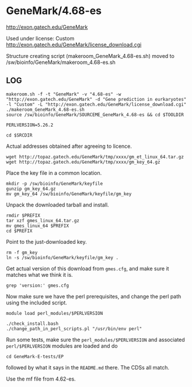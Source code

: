 GeneMark/4.68-es
================

<http://exon.gatech.edu/GeneMark>

Used under license:
Custom
<http://exon.gatech.edu/GeneMark/license_download.cgi>

Structure creating script (makeroom_GeneMark_4.68-es.sh) moved to /sw/bioinfo/GeneMark/makeroom_4.68-es.sh

LOG
---

    makeroom.sh -f -t "GeneMark" -v "4.68-es" -w "http://exon.gatech.edu/GeneMark" -d "Gene prediction in eurkaryotes" -l "Custom" -L "http://exon.gatech.edu/GeneMark/license_download.cgi"
    ./makeroom_GeneMark_4.68-es.sh
    source /sw/bioinfo/GeneMark/SOURCEME_GeneMark_4.68-es && cd $TOOLDIR

    PERLVERSION=5.26.2

    cd $SRCDIR

Actual addresses obtained after agreeing to licence.

    wget http://topaz.gatech.edu/GeneMark/tmp/xxxx/gm_et_linux_64.tar.gz
    wget http://topaz.gatech.edu/GeneMark/tmp/xxxx/gm_key_64.gz

Place the key file in a common location.

    mkdir -p /sw/bioinfo/GeneMark/keyfile
    gunzip gm_key_64.gz 
    mv gm_key_64 /sw/bioinfo/GeneMark/keyfile/gm_key

Unpack the downloaded tarball and install.

    rmdir $PREFIX
    tar xzf gmes_linux_64.tar.gz 
    mv gmes_linux_64 $PREFIX
    cd $PREFIX

Point to the just-downloaded key.

    rm -f gm_key
    ln -s /sw/bioinfo/GeneMark/keyfile/gm_key .

Get actual version of this download from `gmes.cfg`, and make sure it matches what we think it is.

    grep 'version:' gmes.cfg

Now make sure we have the perl prerequisites, and change the perl path using the included script.

    module load perl_modules/$PERLVERSION

    ./check_install.bash 
    ./change_path_in_perl_scripts.pl "/usr/bin/env perl"

Run some tests, make sure the `perl_modules/$PERLVERSION` and associated `perl/$PERLVERSION` modules are loaded and do

    cd GeneMark-E-tests/EP

followed by what it says in the `README.md` there.  The CDSs all match.

Use the mf file from 4.62-es.

